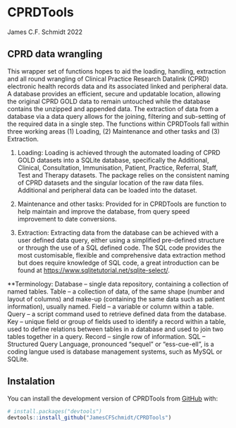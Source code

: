 
<!-- README.md is generated from README.Rmd. Please edit that file -->

# CPRDTools

<!-- badges: start -->
<!-- badges: end -->

James C.F. Schmidt 2022

## CPRD data wrangling

This wrapper set of functions hopes to aid the loading, handling,
extraction and all round wrangling of Clinical Practice Research
Datalink (CPRD) electronic health records data and its associated linked
and peripheral data. A database provides an efficient, secure and
updatable location, allowing the original CPRD GOLD data to remain
untouched while the database contains the unzipped and appended data.
The extraction of data from a database via a data query allows for the
joining, filtering and sub-setting of the required data in a single
step. The functions within CPRDTools fall within three working areas (1)
Loading, (2) Maintenance and other tasks and (3) Extraction.

1)  Loading: Loading is achieved through the automated loading of CPRD
    GOLD datasets into a SQLite database, specifically the Additional,
    Clinical, Consultation, Immunisation, Patient, Practice, Referral,
    Staff, Test and Therapy datasets. The package relies on the
    consistent naming of CPRD datasets and the singular location of the
    raw data files. Additional and peripheral data can be loaded into
    the dataset.

2)  Maintenance and other tasks: Provided for in CPRDTools are function
    to help maintain and improve the database, from query speed
    improvement to date conversions.

3)  Extraction: Extracting data from the database can be achieved with a
    user defined data query, either using a simplified pre-defined
    structure or through the use of a SQL defined code. The SQL code
    provides the most customisable, flexible and comprehensive data
    extraction method but does require knowledge of SQL code, a great
    introduction can be found at
    <https://www.sqlitetutorial.net/sqlite-select/>.

\*\*Terminology: Database – single data repository, containing a
collection of named tables. Table – a collection of data, of the same
shape (number and layout of columns) and make-up (containing the same
data such as patient information), usually named. Field – a variable or
column within a table. Query – a script command used to retrieve defined
data from the database. Key – unique field or group of fields used to
identify a record within a table, used to define relations between
tables in a database and used to join two tables together in a query.
Record – single row of information. SQL – Structured Query Language,
pronounced “sequel” or “ess-cue-ell”, is a coding langue used is
database management systems, such as MySQL or SQLite.

## Instalation

You can install the development version of CPRDTools from
[GitHub](https://github.com/) with:

``` r
# install.packages("devtools")
devtools::install_github("JamesCFSchmidt/CPRDTools")
```
